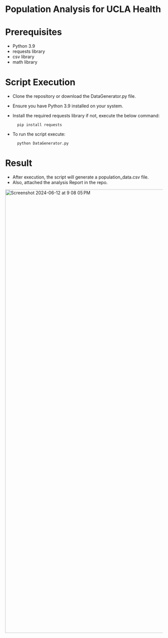 # Population Analysis for UCLA Health

# Prerequisites
- Python 3.9
- requests library
- csv library
- math library

# Script Execution
- Clone the repository or download the DataGenerator.py file.
- Ensure you have Python 3.9 installed on your system.
- Install the required requests library if not, execute the below command:

		pip install requests
- To run the script execute:

		python DataGenerator.py
# Result
- After execution, the script will generate a population_data.csv file.
- Also, attached the analysis Report in the repo. 
<img width="1415" alt="Screenshot 2024-06-12 at 9 08 05 PM" src="https://github.com/rutavmodi25/DataGenerator-for-UCLA-Health/assets/69160502/833c71cb-b477-4cfa-822f-6913169b6928">




  









